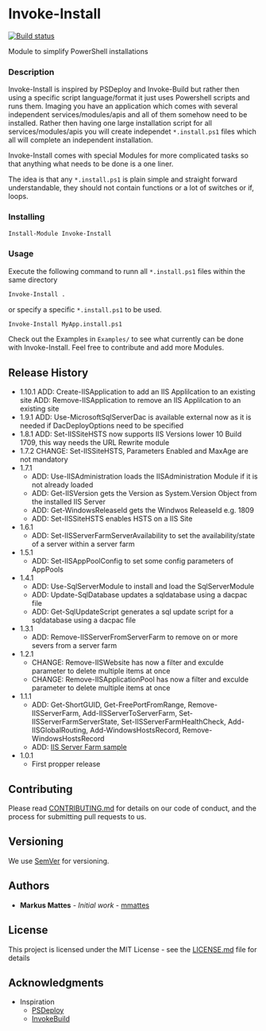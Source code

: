 # Invoke-Install

[![Build status](https://ci.appveyor.com/api/projects/status/vjynfakil886epi1/branch/master?svg=true)](https://ci.appveyor.com/project/mmattes/invoke-install/branch/master)

Module to simplify PowerShell installations

### Description 

Invoke-Install is inspired by PSDeploy and Invoke-Build but rather then using a specific script language/format it just uses Powershell scripts and runs them. Imaging you have an application which comes with several independent services/modules/apis and all of them somehow need to be installed. Rather then having one large installation script for all services/modules/apis you will create independet ```*.install.ps1``` files which all will complete an independent installation.

Invoke-Install comes with special Modules for more complicated tasks so that anything what needs to be done is a one liner. 

The idea is that any ```*.install.ps1``` is plain simple and straight forward understandable, they should not contain functions or a lot of switches or if, loops. 

### Installing

```ps
Install-Module Invoke-Install

```

### Usage

Execute the following command to runn all ```*.install.ps1``` files within the same directory

```ps
Invoke-Install .

```

or specify a specific ```*.install.ps1``` to be used. 

```ps
Invoke-Install MyApp.install.ps1

```

Check out the Examples in ``Examples/`` to see what currently can be done with Invoke-Install. Feel free to contribute and add more Modules. 

## Release History

* 1.10.1
    ADD: Create-IISApplication to add an IIS Applilcation to an existing site 
    ADD: Remove-IISApplication to remove an IIS Applilcation to an existing site 
* 1.9.1
    ADD: Use-MicrosoftSqlServerDac is available external now as it is needed if DacDeployOptions need to be specified
* 1.8.1
    ADD: Set-IISSiteHSTS now supports IIS Versions lower 10 Build 1709, this way needs the URL Rewrite module
* 1.7.2
    CHANGE: Set-IISSiteHSTS, Parameters Enabled and MaxAge are not mandatory 
* 1.7.1
    * ADD: Use-IISAdministration loads the IISAdministration Module if it is not already loaded
    * ADD: Get-IISVersion gets the Version as System.Version Object from the installed IIS Server
    * ADD: Get-WindowsReleaseId gets the Windwos ReleaseId e.g. 1809
    * ADD: Set-IISSiteHSTS enables HSTS on a IIS Site
* 1.6.1
    * ADD: Set-IISServerFarmServerAvailability to set the availability/state of a server within a server farm
* 1.5.1
    * ADD: Set-IISAppPoolConfig to set some config parameters of AppPools
* 1.4.1
	* ADD: Use-SqlServerModule to install and load the SqlServerModule
	* ADD: Update-SqlDatabase updates a sqldatabase using a dacpac file 
	* ADD: Get-SqlUpdateScript generates a sql update script for a sqldatabase using a dacpac file
* 1.3.1
	* ADD: Remove-IISServerFromServerFarm to remove on or more severs from a server farm
* 1.2.1
    * CHANGE: Remove-IISWebsite has now a filter and exculde parameter to delete multiple items at once
    * CHANGE: Remove-IISApplicationPool has now a filter and exculde parameter to delete multiple items at once
* 1.1.1
    * ADD: Get-ShortGUID, Get-FreePortFromRange, Remove-IISServerFarm, Add-IISServerToServerFarm, Set-IISServerFarmServerState, Set-IISServerFarmHealthCheck, Add-IISGlobalRouting, Add-WindowsHostsRecord, Remove-WindowsHostsRecord
    * ADD: [IIS Server Farm sample](Examples/IISSiteWithServerFarm.install.ps1)
* 1.0.1
    * First propper release

## Contributing

Please read [CONTRIBUTING.md](Doc/CONTRIBUTING.md) for details on our code of conduct, and the process for submitting pull requests to us.

## Versioning

We use [SemVer](http://semver.org/) for versioning.

## Authors

* **Markus Mattes** - *Initial work* - [mmattes](https://github.com/mmattes)

## License

This project is licensed under the MIT License - see the [LICENSE.md](LICENSE.md) file for details

## Acknowledgments

* Inspiration 
    * [PSDeploy](https://github.com/RamblingCookieMonster/PSDeploy)
    * [InvokeBuild](https://github.com/nightroman/Invoke-Build)
